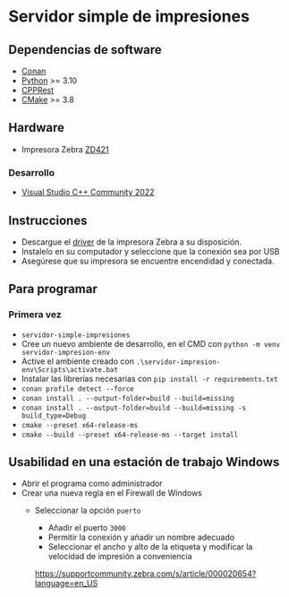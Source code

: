 # Servidor simple de impresiones

## Dependencias de software

- [Conan](https://conan.io/)
- [Python](https://www.python.org/) >= 3.10
- [CPPRest](https://microsoft.github.io/cpprestsdk/index.html)
- [CMake](https://cmake.org/) >= 3.8

## Hardware

- Impresora Zebra [ZD421](https://www.zebra.com/la/es/support-downloads/printers/desktop/zd421.html)

### Desarrollo

- [Visual Studio C++ Community 2022](https://visualstudio.microsoft.com/vs/community/)

## Instrucciones

- Descargue el [driver](https://www.zebra.com/la/es/support-downloads/printers/desktop/zd421.html) de la impresora Zebra a su disposición.
- Instalelo en su computador y seleccione que la conexión sea por USB
- Asegúrese que su impresora se encuentre encendidad y conectada.

## Para programar

### Primera vez

- `servidor-simple-impresiones`
- Cree un nuevo ambiente de desarrollo, en el CMD con `python -m venv servidor-impresion-env`
- Active el ambiente creado con `.\servidor-impresion-env\Scripts\activate.bat`
- Instalar las librerías necesarias con `pip install -r requirements.txt`
- `conan profile detect --force`
- `conan install . --output-folder=build --build=missing`
- `conan install . --output-folder=build --build=missing -s build_type=Debug`
- `cmake --preset x64-release-ms`
- `cmake --build --preset x64-release-ms --target install`

## Usabilidad en una estación de trabajo Windows

- Abrir el programa como administrador
- Crear una nueva regla en el Firewall de Windows
  - Seleccionar la opción `puerto`
    - Añadir el puerto `3000`
    - Permitir la conexión y añadir un nombre adecuado
    - Seleccionar el ancho y alto de la etiqueta y modificar la velocidad de impresión a conveniencia


    https://supportcommunity.zebra.com/s/article/000020654?language=en_US